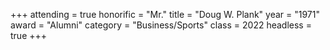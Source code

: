 +++
attending = true
honorific = "Mr."
title     = "Doug W. Plank"
year      = "1971"
award     = "Alumni"
category  = "Business/Sports"
class     = 2022
headless  = true
+++
